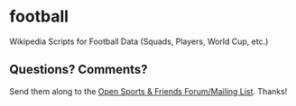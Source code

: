 # football

Wikipedia Scripts for Football Data (Squads, Players, World Cup, etc.)




## Questions? Comments?

Send them along to the
[Open Sports & Friends Forum/Mailing List](http://groups.google.com/group/opensport).
Thanks!
